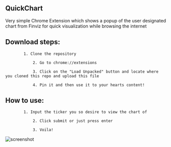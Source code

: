 ## QuickChart
Very simple Chrome Extension which shows a popup of the user designated chart from Finviz for quick visualization while browsing the internet

## Download steps:

		    1. Clone the repository

                2. Go to chrome://extensions
								
                3. Click on the "Load Unpacked" button and locate where you cloned this repo and upload this file
									
                4. Pin it and then use it to your hearts content!
                
## How to use:

		    1. Input the ticker you so desire to view the chart of 
								
                2. Click submit or just press enter 
								
                3. Voila! 
                
		
		
![screenshot](https://user-images.githubusercontent.com/49655272/89965059-a8e65700-dc00-11ea-89e5-8c71f08ad7ca.png)
		
	
